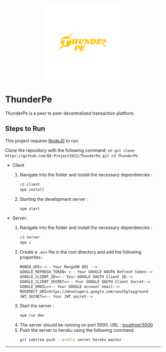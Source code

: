 <p align="center"><img src='./client/assets/images/Logo_Yel.png'  /></p>

# ThunderPe

ThunderPe is a peer to peer decentralized transaction platform.

## Steps to Run

This project requires [NodeJS](https://nodejs.org/en/) to run.

Clone the repository with the following command:
`sh git clone https://github.com/BE-Project2022/ThunderPe.git cd ThunderPe `

- Client

  1. Navigate into the folder and install the necessary dependencies :
     ```sh
     cd client
     npm install
     ```
  2. Starting the development server :
     ```sh
     npm start
     ```

- Server:

  1. Navigate into the folder and install the necessary dependencies :
     ```sh
     cd server
     npm i
     ```
  2. Create a `.env` file in the root directory and add the following properties :
     ```env
     MONGO_URI= <-- Your MongoDB URI -->
     GOOGLE_REFRESH_TOKEN= <-- Your GOOGLE OAUTH Refresh token-->
     GOOGLE_CLIENT_ID=<-- Your GOOGLE OAUTH Client ID-->
     GOOGLE_CLIENT_SECRET=<-- Your GOOGLE OAUTH Client Secret-->
     GOOGLE_EMAIL=<-- Your GOOGLE account email-->
     REDIRECT_URI=https://developers.google.com/oauthplayground
     JWT_SECRET=<-- Your JWT secret-->
     ```
  3. Start the server :
     ```sh
     npm run dev
     ```
  4. The server should be running on port 5000. URL : [localhost:5000](http://localhost:5000)
  5. Push the server to heroku using the following command
     ```sh
     git subtree push --prefix server heroku master
     ```

---
